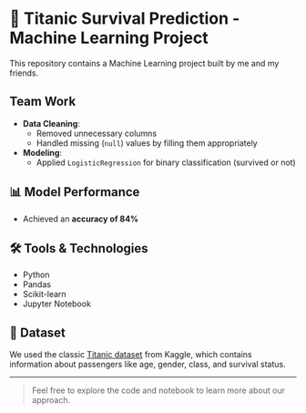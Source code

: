 # 🚢 Titanic Survival Prediction - Machine Learning Project

This repository contains a Machine Learning project built by me and my friends.

## Team Work

- **Data Cleaning**:
  - Removed unnecessary columns
  - Handled missing (`null`) values by filling them appropriately
- **Modeling**:
  - Applied `LogisticRegression` for binary classification (survived or not)

## 📊 Model Performance

- Achieved an **accuracy of 84%** 

## 🛠️ Tools & Technologies

- Python
- Pandas
- Scikit-learn
- Jupyter Notebook

## 📁 Dataset

We used the classic [Titanic dataset](https://www.kaggle.com/c/titanic) from Kaggle, which contains information about passengers like age, gender, class, and survival status.

---

> Feel free to explore the code and notebook to learn more about our approach.
